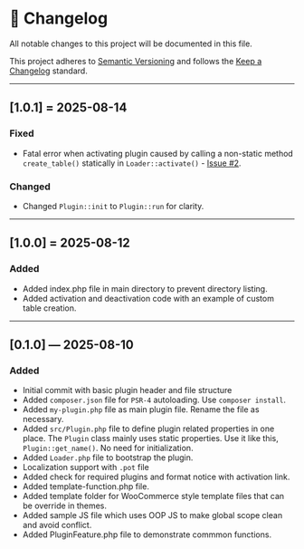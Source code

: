 # 📄 Changelog

All notable changes to this project will be documented in this file.

This project adheres to [Semantic Versioning](https://semver.org/) and follows the [Keep a Changelog](https://keepachangelog.com/en/1.0.0/) standard.

---

## [1.0.1] = 2025-08-14

### Fixed
- Fatal error when activating plugin caused by calling a non-static method `create_table()` statically in `Loader::activate()` - [Issue #2](https://github.com/smuddin/wp-boilerplate-plugin/issues/2).

### Changed
- Changed `Plugin::init` to `Plugin::run` for clarity.

---

## [1.0.0] = 2025-08-12

### Added
- Added index.php file in main directory to prevent directory listing.
- Added activation and deactivation code with an example of custom table creation.

---

## [0.1.0] — 2025-08-10

### Added
- Initial commit with basic plugin header and file structure
- Added `composer.json` file for `PSR-4` autoloading. Use `composer install`.
- Added `my-plugin.php` file as main plugin file. Rename the file as necessary.
- Added `src/Plugin.php` file to define plugin related properties in one place. The `Plugin` class mainly uses static properties. Use it like this, `Plugin::get_name()`. No need for initialization.
- Added `Loader.php` file to bootstrap the plugin.
- Localization support with `.pot` file
- Added check for required plugins and format notice with activation link.
- Added template-function.php file.
- Added template folder for WooCommerce style template files that can be override in themes.
- Added sample JS file which uses OOP JS to make global scope clean and avoid conflict.
- Added PluginFeature.php file to demonstrate commmon functions.